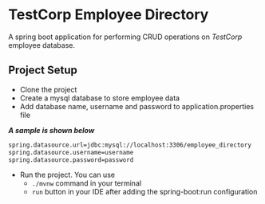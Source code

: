 # TestCorp Employee Directory

A spring boot application for performing CRUD operations on _TestCorp_ employee database.

## Project Setup
- Clone the project
- Create a mysql database to store employee data
- Add database name, username and password to application.properties file

___A sample is shown below___

```bash
spring.datasource.url=jdbc:mysql://localhost:3306/employee_directory
spring.datasource.username=username
spring.datasource.password=password
```

- Run the project. You can use
  - `./mvnw` command in your terminal
  - `run` button in your IDE after adding the spring-boot:run configuration